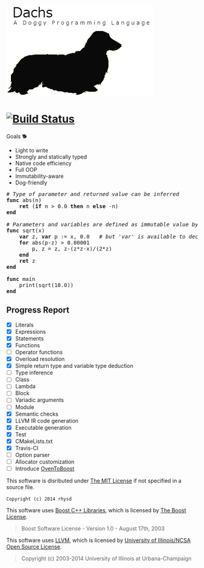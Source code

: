 ![Dachs Programming Language](misc/dachs-logo.jpg)

[![Build Status](https://travis-ci.org/rhysd/Dachs.svg?branch=master)](https://travis-ci.org/rhysd/Dachs)
=========================================================================================================

Goals :dog2:
- Light to write
- Strongly and statically typed
- Native code efficiency
- Full OOP
- Immutability-aware
- Dog-friendly

<pre>
<i># Type of parameter and returned value can be inferred</i>
<b>func</b> abs(n)
    <b>ret</b> (<b>if</b> n > 0.0 <b>then</b> n <b>else</b> -n)
<b>end</b>

<i># Parameters and variables are defined as immutable value by default</i>
<b>func</b> sqrt(x)
    <b>var</b> z, <b>var</b> p := x, 0.0   <i># but 'var' is available to declare a mutable variable</i>
    <b>for</b> abs(p-z) > 0.00001
        p, z = z, z-(z*z-x)/(2*z)
    <b>end</b>
    <b>ret</b> z
<b>end</b>

<b>func</b> main
    print(sqrt(10.0))
<b>end</b>
</pre>

<!--
# Type of parameter and returned value can be inferred
func abs(n)
    ret (if n > 0.0 then n else -n)
end

# Parameters and variables are defined as immutable value by default
func sqrt(x)
    var z, p := x, 0.0   # but 'var' is available to declare a mutable variable
    for abs(p-z) > 0.00001
        p, z = z, z-(z*z-x)/(2*z)
    end
    ret z
end

func main
    print(sqrt(10.0))
end
-->

## Progress Report

- [x] Literals
- [x] Expressions
- [x] Statements
- [x] Functions
- [ ] Operator functions
- [x] Overload resolution
- [x] Simple return type and variable type deduction
- [ ] Type inference
- [ ] Class
- [ ] Lambda
- [ ] Block
- [ ] Variadic arguments
- [ ] Module
- [x] Semantic checks
- [x] LLVM IR code generation
- [x] Executable generation
- [x] Test
- [x] CMakeLists.txt
- [x] Travis-CI
- [ ] Option parser
- [ ] Allocator customization
- [ ] Introduce [OvenToBoost](https://github.com/faithandbrave/OvenToBoost)

This software is disributed under [The MIT License](http://opensource.org/licenses/MIT) if not specified in a source file.

    Copyright (c) 2014 rhysd

This software uses [Boost C++ Libraries](http://www.boost.org/), which is licensed by [The Boost License](http://www.boost.org/users/license.html).

> Boost Software License - Version 1.0 - August 17th, 2003

This software uses [LLVM](http://llvm.org/), which is licensed by [University of Illinois/NCSA Open Source License](http://opensource.org/licenses/UoI-NCSA.php).

> Copyright (c) 2003-2014 University of Illinois at Urbana-Champaign
